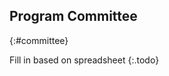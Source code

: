## Program Committee
{:#committee}

<!-- Names and affiliations of potential PC members (at least 50% of PC members should have been confirmed)
We strongly encourage the workshop organisers to strive for gender, location, and institution diversity in the organisation and program committee, as well as efforts to broaden the participation of underrepresented and underserved minority groups. -->

Fill in based on spreadsheet
{:.todo}
